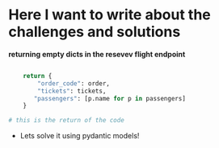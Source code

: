 # Here I  want to write about the challenges and solutions

**returning empty dicts in the resevev flight endpoint**

```python

    return {
        "order_code": order,
        "tickets": tickets,
       "passengers": [p.name for p in passengers]
    }

# this is the return of the code

```

- Lets solve it using pydantic models!